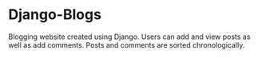 # Django-Blogs

Blogging website created using Django. Users can add and view posts as well as add comments. Posts and comments are sorted chronologically.
